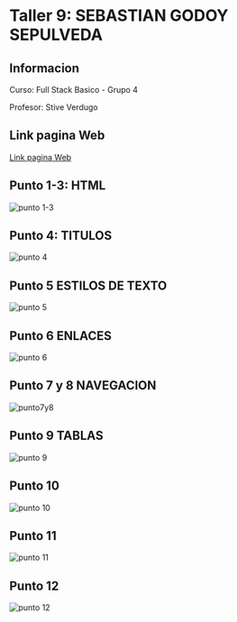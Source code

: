 <h1>Taller 9: SEBASTIAN GODOY SEPULVEDA </h1>

<h2>Informacion</h2>
<p>Curso: Full Stack Basico - Grupo 4</p>
<p>Profesor: Stive Verdugo</p> 


<h2>Link pagina Web</h2>
<a href="https://github.com/sebasdgs96/fullstackfrontend.git"> Link pagina Web</a>    

<h2>Punto 1-3: HTML</h2>
<img src="./images/punto1-3.png" alt="punto 1-3">    

<h2>Punto 4: TITULOS</h2>
<img src="./images/punto-4.png" alt="punto 4">  

<h2>Punto 5 ESTILOS DE TEXTO</h2>
<img src="./images/punto-5.png" alt="punto 5">  

<h2>Punto 6 ENLACES</h2>
<img src="./images/punto-6.png" alt="punto 6"> 

<h2>Punto 7 y 8 NAVEGACION</h2>
<img src="./images/punto-7.png" alt="punto7y8">  

<h2>Punto 9 TABLAS</h2>
<img src="./images/punto-9.png" alt="punto 9"> 

<h2>Punto 10</h2>
<img src="./images/punto-10.png" alt="punto 10"> 

<h2>Punto 11</h2>
<img src="./images/punto-11.png" alt="punto 11">  

<h2>Punto 12</h2>
<img src="./images/punto-12.png" alt="punto 12"> 